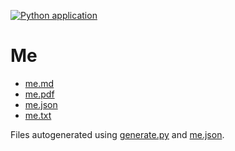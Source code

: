 [![Python application](https://github.com/talaman/me/actions/workflows/python-app.yml/badge.svg)](https://github.com/talaman/me/actions/workflows/python-app.yml)

# Me

- [me.md](me.md)
- [me.pdf](me.pdf)
- [me.json](me.json)
- [me.txt](me.txt)

Files autogenerated using [generate.py](generate.py) and [me.json](me.json).